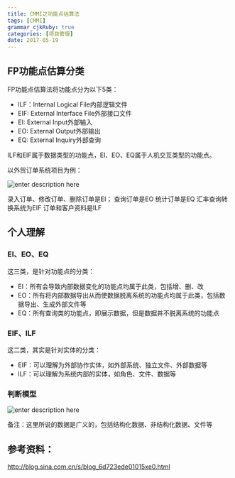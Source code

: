 ```yaml
---
title: CMMI之功能点估算法
tags: [CMMI]
grammar_cjkRuby: true
categories: [项目管理]
date: 2017-05-19
---
```



## FP功能点估算分类
FP功能点估算法将功能点分为以下5类：
- ILF：Internal Logical File内部逻辑文件
- EIF: External Interface File外部接口文件
- EI: External Input外部输入
- EO: External Output外部输出
- EQ: External Inquiry外部查询

ILF和EIF属于数据类型的功能点，EI、EO、EQ属于人机交互类型的功能点。

以外贸订单系统项目为例：

![enter description here][1]

录入订单、修改订单、删除订单是EI；
查询订单是EO
统计订单是EQ
汇率查询转换系统为EIF
订单和客户资料是ILF

## 个人理解
### EI、EO、EQ
这三类，是针对功能点的分类：

- EI：所有会导致内部数据变化的功能点均属于此类，包括增、删、改
- EO：所有将内部数据导出从而使数据脱离系统的功能点均属于此类，包括数据导出、生成外部文件等
- EQ：所有查询类的功能点，即展示数据，但是数据并不脱离系统的功能点

### EIF、ILF
这二类，其实是针对实体的分类：

- EIF：可以理解为外部协作实体，如外部系统、独立文件、外部数据等
- ILF：可以理解为系统内部的实体，如角色、文件、数据等

### 判断模型

![enter description here][2]


备注：这里所说的数据是广义的，包括结构化数据、非结构化数据、文件等


 ## 参考资料：
  http://blog.sina.com.cn/s/blog_6d723ede01015xe0.html


  [1]: ./images/1495176047706.jpg " "
  [2]: ./images/%E6%9C%AA%E5%91%BD%E5%90%8D%E6%96%87%E4%BB%B6%20%281%29.png " "